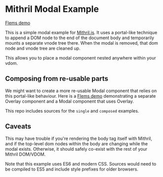 # Mithril Modal Example

[Flems demo](https://flems.io/#0=N4IgtglgJlA2CmIBcBWAzAOgOwCYA0IAZhAgM7IDaoAdgIZiJIgYAWALmLCAQMYD21NvEHIQIAL54a9RiACyfKLVgYAVuV4ChIpv2qk2AAgVLYhgLyHCAV2o82EAQAoAlIeAAdaocMIjUPjAvDzY-Qx4WEigAJ2Fg70MAekTDAGEtWghqeGjwwIAHAWEjAHd4QzA+WyM2PkNaQ2i+PjYAWgQAN3gzABEAeTlDakV4Lx89A2NFZXTBTOzcy09qEJCOiHgSpENXCwA+cMjYGLiVtnF4n1i2a2jvZZ8fAR5Y2iEnDrcHx-Gjk+9LB0MBEorEVgkfslDABBfL5YRQeoVaZmPRseY5Qy1LEscoIwx8QiGABGigAnmMfoYAmALNS+DxrAxBMDXkIAKIIZlsJwAcigEA6vJclMhKQAKrjkaZwrBaKRSIYWPKkYRaFB4K0svVqBAwG9HOCqfSwMC5QqAHIyOm8yqmXmix4BRncjCkqBkjC0OEI1J-Jw0kUQx5QhTVJGkeD5WjRN7lABq-UGbFi5VxsUdPlNlWqAcCeCmplm6KyOSDP0kjoExPghD4sWs+SU70+7kzh1BwjpQJBxzBjsrwertfrOXglS62w+ww1bnMB2+YphMCRPHNipKEDYLCs6s1VSM8AAHludXqDQJ2zSzfLSAAZCAGL0wPmRDXC9vXW7ebIlQwABSaSBIycRYF3bHxr3VKB2S6QQHwMYQcj5WhdX1BwimoKBeQLaJyypcR8J8QcfgEWIJ3gXZFxDFIengAwmjJHFyjtZQTSxVMMEMABVUgsgAcwqDAc0EQxN23dsoWoaxYDMFMIH4-ickVVCmNY1E-jBRpxz4Do2JYZoAGtSAwdtsyqQQ8zAAtpNkoinQZJlijdckMHI3T4D9KIrPskjHnWTYqIuBJguC7gQEjBB7ENcgmAANiQHAcAkKQQDoBhRDUDQQDRYpRAmIxYXyOkbDsDDqCoykwlIAyShMNjLDVWBI0ubSbjuNtgwCrYdjnA4wD5L04RwszXwARhwwxeXq3odOFPBRt5fJJt5VJYAgHhDJJbo+D-bE+HhbwGnU+bFuWhbgx+AbeWJaw2FqagRsuqlqONHw2DJeFthuu6Hqet6qWedbNqomrdpmukU2seBgoB4iLrhqa+kOwtlAdZ6fBcC7VjYHGoVgrttyqfid23R9pTY8nskQxFxMibwqlyIrDA6GlsdxjmQihU9N1k+ofRjAlvFqYrCUMeAumiMkyeoQTukjAtvUOjUoGCTmOahbFtzxLCCSJZ0nNE91PQgwwwbqlFDAAMitionBmhG4eu4SUVaXLBH+xG7d5Fg0BWgAJbpYDqGaAEJToxqlroFIVHa973bvugRPfjnxXtTj6vqmxO-rj1OnjsYHDNB2qIca5RI1h-PDD8-PVuDyNUdgdH8-sgG26pDvMfbez8NC+JzNzA3XWNgsiqDcLIvgaKBFikAxoADiQAAGFLpAyphgQVcL3bYURjc6rMY34rJtmXgBuSloxgASz8vhI60EVo1UgWAyW2UhUNIVpI2iCBCHvj4R+bQ+IAC94DbDGnFfIR577BS8ENYq3xr4ClltsHA444HxAAAKGXgGSQgsYGCKjVBqLU9xKSEMCO4A6tAeBbnfoYC+VdsTAFofQj6kDz793BLg-BhCZAkL3K0A8h8rBARodGDhjCxrcMpKw9hDC748IQepMRhQ+LlW2MQI88AoCAKxAdO+VVaxsGMQkTcUBtyQOXsvAApAY3ECl2A2PsQY4kdDDL8SaLYKAbs+DB2iNsaI-EPFOBwCgFAeAIlRJiXgZe2AUAuAMQKUg+Q5SMMIAgWBlJVDWAMP-Mk-jBDFG2DwYoOQDHKAUtQLUQgwCkDKRU6IBiUxfy3IabYiiPpMIwCgUgVS0IXmoNo4R2oEn9KwdQF2phWDQHKN8VC54tG7jIaIiZAyvDwOmepYp2gjDfCEEeNo1T+IjPCM0gxKDb6GAwbSAALOOQwaAnmPLAO4zx3iLJ+P4IE7YABiAAYsC9xfAjw-2VAEHqEynkwtpHcww-yACcKLQXRA1EExFqRsWGDGjAs2AToBwMnt0ae5U55jXuUgMaEgAC6BB1rUGMpQdeshIDbj-lwAgtwuBMHYGwfIjTki2HyF44EgREjspYJy7BY0MByripKrc0qSBZXCpnWQpAXgQHyHvcQtLxBAA)

This is a simple modal example for [Mithril.js](https://mithril.js.org/). It uses a portal-like technique to append a DOM node to the end of the document body and temporarily mounts a separate vnode tree there. When the modal is removed, that dom node and vnode tree are cleaned up.

This allows you to place a modal component nested anywhere within your vdom.

## Composing from re-usable parts

We might want to create a more re-usable Modal component that relies on this portal-like behaviour. Here is a [Flems demo](https://flems.io/#0=N4IgtglgJlA2CmIBcBWAzAOgOwCYA0IAxgPYB2AzsQskVbAIYAO58UIBAZhAucgNqhS9MIiQgMACwAuYWO1qkp8RTRABfPIOGiQAeQBu8AE4MAnhgBWvAiUXKpNAPQAqZwB1SAFQkRyAAgNjMz8SMEYyez9GI2J9aHh-ej8OAFdYWABackIjeGUQ2OM-eAQRRQwPAEkpP18-MGIUuyg-KWI-JJZGeiN6JT8ANUcAEV0AWVbc+A7GRmUoVlb2qQlpgCNiKHMPAGEfWChc0j9yFNnYCEW2gMMTelMO3L8jhdyWiEVln38pKYqvVY3IL3AphCKKEL0Y5raakBJKFpQ0wAd1WT2REBWHz8pkaRhmjAA5OQPHF4Mi-GsUjUMelKdMXsYru0oL5GMFCkY2oxirdTFjSABzYqwFj-ZyODweWzkGqBO4PAC8ySahCkEDIAAoAJR+YBSqQIGpQYhgA1GkL7Q7KKWkNxSGVy25mHZkKT0D5FZX6u1Se1k5FIPw6vyKgB8lu41rtvrUtvtuSkKSMxx99vtZBy8D68E1+l1ab9RcIVqOob8+gwJajRwN6akjkcfgAgrN5h0CooPXD8dcVtN28QOJTNqY60WTWByybCCkylIq7kcwBRUr2TWE1n6Qna8f2ydVhjkcgAOW05cJnLMhL3Uhnc-sGA2WwwTDmpCgeyjmsnu+OfgAgDGz8MZGghTp4G6Xp+gGUYJl+PI-DReBbzADAGiaKQf1NPAgQVV0u09Iw-3rDRxzIGEOGIXIzigHM8wLW9qwOMtlUrZjo3HMjfQzUhKOopkGkMENC3rYDmxgDtCCPfwMRWZJ6AWDJGhqeAAA9MQ6UgIDAPoNRjet91NQ96GPAAZXwF0UqANx8BYd1vRNk2OOEKQABRiSAWE1fFwz1W8jLQ6zl0MRQLNlZRjA3KEdL08EoEJXDiNvNQSKLbj6zIXIhNzRieKLYDhnhGIHn7PwrxBSdJjyDA-AAVXID5hTQjCITkiRb2A0g0lgSYIEFQVjESUgHgaOjeo4ststieheokYhiAAa3If5DJkdCwKwydcO69I0vre95yfUcMGmwwvwObCwH2qQMqLAMRLjWMPDUeQWAQNV9N4MQcDQJAABYAAYMl+pAADZ1E0EAhBEGhQPGyxrAUJQVDEFx3ABOp4dm0FwjhCEUhYH5AXlYJQjxyJrmiWJ4g6DxUjpbIpmOEhbi0lpGSMRI-FZWbiEFDILkW6YMSgQaaUxHxjhWPoPGRD0pH8Kje0BQmimuaSIEIRaOypKQ2lIWrmxAzYcY+WUoUIaZCChDwYT8OEIsREbUSZPx2uxXFkwJYkK0uCkoRaWlevtznWA8Mglh5IdeWMfkpeFEoxVtZc1LmNVFj6X5EieUzkjoYhkXIJBbQ+JQjA4egrZbfWuf8-91UNeAgzQi7OP-WwUakFuMDb2t-z1g3i71aAg1lIwmtwpQ1O7k5fiatQ+AAXQ8ACyB2WBiG80e54noVtSDfRiGgF7bWbGoEFMmoIkpakDZOea0hae3qbiBYWmIfsjAxFhWmQuXuAh1hO0eWpV2jSS3tMMqY1ZriklDGR0JtxrllSKQT6Wp8z1wAhaTW2tWCVCgKvPwRCnIpiwYBB6wAs5cyDMARuCBcKd3sLhQeZByC4XXpvFgahUrkMArUYcmpcHCygAQvwABCZUu1YB5X4fw4CAB1WEeQWjXFmpvCkZVSYgnJuCVSal4Czn6JiEk-45F+GAupTSMVdLqjILVAAQoY+gatag1DqEkDi5VhxYn8Lo-GUg8BEPMcBTSwcHaf2SBAdEqxpbfFxno2o-gzqsH+OYoCTZKgUCUIpXCyJlHMmePAHKbiolcxqPxJ4viEkBOCXI4CgpiAJA6KA1aRYxJNgUbE3Wd9I51GEawPJ0xTSaS0c6HRpoKaKDqfIpsHBPJ-yxqbCaky9G+zhDPP25IikfmMHknwJZ3aAJmYBYC88BpFG0aYX2FF4DK0EoUJCC1FppPSaQlyPUTlPXMe8+omorlBLMXIn06TAJZWKYUESJyQmdIVvnFWwzxnXOSRC-QOMbFxWluAyZRp4CvNBRkvw3h8j5LKcM72UF7C+xtukNYVdFr7K1hII56RoX1KbNEBIc56BrFgA8FJiz-DYxWWCAJ+KCUeRGWKXIlBYDCW1BgfspBNQhj8iCgl-DOGQKERcPBoioB-g1fwtCbxejIh1Gy-hqVLV+G+ek7ioKwAbg2uNRKNqnWEgkGgRKrRMQIG1ICjVHqXWzQyEwxQPrw1SADe651MDMisIoG6oFoLE0rV0owTUaxQxhhtcajcibk1GuBXm9JUhTBzCDISQtgbi1yNZOQHlCAoBBgGfqiRUieq1rrWCtBurFpQpTT2kI-b8EtGVGsDAJ8h3FrtT2h1w7J3Tz9DO9JhqjXrtBZuuR26AK6jkXUu1T0npvRKIYuxFAaAAEYcBIEBpDLQsMxCI3kFGmgiDWw8mVKg9ByrZF+AtOQeayJhUoNmiwW0AFfnqoAgGIMqqIzBrfEWuRHqJBXp9YSUDRUGg7m7YBD1RJcKEg3lrHWMINFLHKu+Ds8a8MnMIyh8xHqa02pgwS8tla-DVt6aQJjBLMz9sHT2oDhdQPKl+CkFCq6rU2oXaCwkugaPCpvKumNq7gIhXyCsRogpmXVPjUkh28JFge2OHiFsswKzbTZaEiWdI3zZnxJHbk3jY5GHjk1EULBcKOd2S0WzTY+yAkHMOQ6kRnzbFXaJkDyy-AADJ4t-OFbhdj5j6HN24wACRKJvJBs1xH8fMVGqtpHtZ-3WLx+klGNZcLxUVuRaagwCB3oSCBLAfXLtK3Vwkagl74fMVq7eBq+EEpi+JhSoppMarnXI61Q7t3ruPbaFqm1sKziOpF3Cn6-wPuhtoGgVZjyvrdPYGgkXyG6SMIKD4QZAYAG4iHdBgE1O7j3-xUUUBkSukA+VjyhOQLIxgIAcHewBT7UgsgQAAF6ZavWDRgal3tPQ8K+Kz6rnusiFEGHAxTke2gAALC1MPM7QStFLwAyNidV8zTR6mIN0QgmJTBvbtdcYADOq7M6DFe+7y2YxE-gCT3oIhydKRUuQ2nU4OeM+534XnbP2gy65+W1np8YwYAqg8DHW9MT6SDFwAxUAwdRze0QhAHBZ4PaIaLFYPPAaAwAKQm9WP1aQ9uncm7pdrQUMQmhQDDVQaiQZrt0s1DgFAKA8AR6jzHvAgNsAoG1Cbht7J7gG4QEjohFhCbqg4KYQPdhFCtvsMYE3s1+qkCp0oMAw8rZ2CMOX7Stj9cKSUtiBPKByD48NlryQtN1UYovQbinylqR+E7939XqPDPquXRkCvgpSAl4bybzHr2-C46nP9Ypfg0C7532AL39LfdgQDyQTeRggwAGIABi9+vfEDUlkCQilC53YwCgXfnfd9b78NfgATiAMfyMFeBvx2AgPl0RxOCoGgB7xn2WQyDTUux6Buyr25B5zxwAnVxDQTV438ETRQOu1uwnwn0-zx3V1PQ+gvW+hADQBQCQCvXUH6xAAuFIGWn4EfR0EgBWAnjkAIGTDkDEGkCkGYCQEbCaEYEWkFCrFNEcB4IkD4IJyvQwBULBnkMlj4JfQIE4x0CZggEYAcD6zUCAA) demonstrating a separate Overlay component and a Modal component that uses Overlay.

This repo includes sources for the `single` and `composed` examples.

## Caveats

This may have trouble if you're rendering the body tag itself with Mithril, and if the top-level dom nodes within the body are changing while the modal exists. Otherwise, it should safely co-exist with the rest of your Mithril DOM/VDOM.

Note that this example uses ES6 and modern CSS. Sources would need to be compiled to ES5 and include style prefixes for older browsers.
